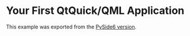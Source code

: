 # Your First QtQuick/QML Application

This example was exported from the [PySide6 version][this].

[this]: https://github.com/pyside/pyside-setup/blob/v6.9.1/sources/pyside6/doc/tutorials/basictutorial/qml.rst
